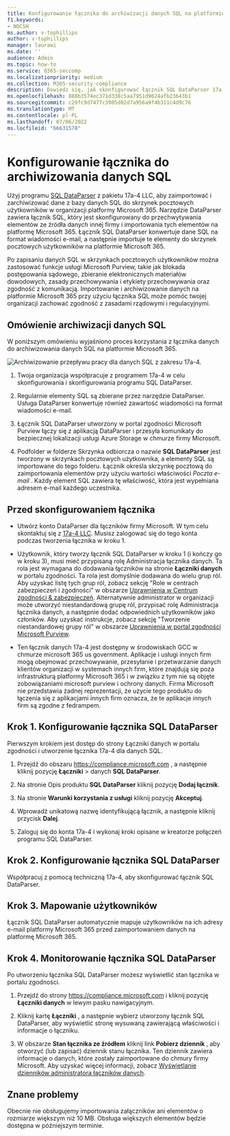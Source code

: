 ```yaml
---
title: Konfigurowanie łącznika do archiwizacji danych SQL na platformie Microsoft 365
f1.keywords:
- NOCSH
ms.author: v-tophillips
author: v-tophillips
manager: laurawi
ms.date: ''
audience: Admin
ms.topic: how-to
ms.service: O365-seccomp
ms.localizationpriority: medium
ms.collection: M365-security-compliance
description: Dowiedz się, jak skonfigurować łącznik SQL DataParser 17a-4 i używać go do importowania i archiwizowania danych SQL na platformie Microsoft 365.
ms.openlocfilehash: 888b3574ec371d338c5aa7951d9624afb23643b1
ms.sourcegitcommit: c29fc9d7477c3985d02d7a956a9f4b311c4d9c76
ms.translationtype: MT
ms.contentlocale: pl-PL
ms.lasthandoff: 07/06/2022
ms.locfileid: "66631578"
---
```

# <a name="set-up-a-connector-to-archive-sql-data"></a>Konfigurowanie łącznika do archiwizowania danych SQL

Użyj programu [SQL DataParser](https://www.17a-4.com/sql-dataparser/) z pakietu 17a-4 LLC, aby zaimportować i zarchiwizować dane z bazy danych SQL do skrzynek pocztowych użytkowników w organizacji platformy Microsoft 365. Narzędzie DataParser zawiera łącznik SQL, który jest skonfigurowany do przechwytywania elementów ze źródła danych innej firmy i importowania tych elementów na platformę Microsoft 365. Łącznik SQL DataParser konwertuje dane SQL na format wiadomości e-mail, a następnie importuje te elementy do skrzynek pocztowych użytkowników na platformie Microsoft 365.

Po zapisaniu danych SQL w skrzynkach pocztowych użytkowników można zastosować funkcje usługi Microsoft Purview, takie jak blokada postępowania sądowego, zbieranie elektronicznych materiałów dowodowych, zasady przechowywania i etykiety przechowywania oraz zgodność z komunikacją. Importowanie i archiwizowanie danych na platformie Microsoft 365 przy użyciu łącznika SQL może pomóc twojej organizacji zachować zgodność z zasadami rządowymi i regulacyjnymi.

## <a name="overview-of-archiving-sql-data"></a>Omówienie archiwizacji danych SQL

W poniższym omówieniu wyjaśniono proces korzystania z łącznika danych do archiwizowania danych SQL na platformie Microsoft 365.

![Archiwizowanie przepływu pracy dla danych SQL z zakresu 17a-4.](../media/SQLDatabaseDataParserConnectorWorkflow.png)

1. Twoja organizacja współpracuje z programem 17a-4 w celu skonfigurowania i skonfigurowania programu SQL DataParser.

2. Regularnie elementy SQL są zbierane przez narzędzie DataParser. Usługa DataParser konwertuje również zawartość wiadomości na format wiadomości e-mail.

3. Łącznik SQL DataParser utworzony w portal zgodności Microsoft Purview łączy się z aplikacją DataParser i przesyła komunikaty do bezpiecznej lokalizacji usługi Azure Storage w chmurze firmy Microsoft.

4. Podfolder w folderze Skrzynka odbiorcza o nazwie **SQL DataParser** jest tworzony w skrzynkach pocztowych użytkownika, a elementy SQL są importowane do tego folderu. Łącznik określa skrzynkę pocztową do zaimportowania elementów przy użyciu wartości właściwości *Poczta e-mail* . Każdy element SQL zawiera tę właściwość, która jest wypełniana adresem e-mail każdego uczestnika.

## <a name="before-you-set-up-a-connector"></a>Przed skonfigurowaniem łącznika

- Utwórz konto DataParser dla łączników firmy Microsoft. W tym celu skontaktuj się z [17a-4 LLC](https://www.17a-4.com/contact/). Musisz zalogować się do tego konta podczas tworzenia łącznika w kroku 1.

- Użytkownik, który tworzy łącznik SQL DataParser w kroku 1 (i kończy go w kroku 3), musi mieć przypisaną rolę Administracja łącznika danych. Ta rola jest wymagana do dodawania łączników na stronie **Łączniki danych** w portalu zgodności. Ta rola jest domyślnie dodawana do wielu grup ról. Aby uzyskać listę tych grup ról, zobacz sekcję "Role w centrach zabezpieczeń i zgodności" w obszarze [Uprawnienia w Centrum zgodności & zabezpieczeń](../security/office-365-security/permissions-in-the-security-and-compliance-center.md#roles-in-the-security--compliance-center). Alternatywnie administrator w organizacji może utworzyć niestandardową grupę ról, przypisać rolę Administracja łącznika danych, a następnie dodać odpowiednich użytkowników jako członków. Aby uzyskać instrukcje, zobacz sekcję "Tworzenie niestandardowej grupy ról" w obszarze [Uprawnienia w portal zgodności Microsoft Purview](microsoft-365-compliance-center-permissions.md#create-a-custom-role-group).

- Ten łącznik danych 17a-4 jest dostępny w środowiskach GCC w chmurze microsoft 365 us government. Aplikacje i usługi innych firm mogą obejmować przechowywanie, przesyłanie i przetwarzanie danych klientów organizacji w systemach innych firm, które znajdują się poza infrastrukturą platformy Microsoft 365 i w związku z tym nie są objęte zobowiązaniami microsoft purview i ochrony danych. Firma Microsoft nie przedstawia żadnej reprezentacji, że użycie tego produktu do łączenia się z aplikacjami innych firm oznacza, że te aplikacje innych firm są zgodne z fedrampem.

## <a name="step-1-set-up-a-sql-dataparser-connector"></a>Krok 1. Konfigurowanie łącznika SQL DataParser

Pierwszym krokiem jest dostęp do strony Łączniki danych w portalu zgodności i utworzenie łącznika 17a-4 dla danych SQL.

1. Przejdź do obszaru <https://compliance.microsoft.com> , a następnie kliknij pozycję **Łączniki** >  danych **SQL DataParser**.

2. Na stronie Opis produktu **SQL DataParser** kliknij pozycję **Dodaj łącznik**.

3. Na stronie **Warunki korzystania z usługi** kliknij pozycję **Akceptuj**.

4. Wprowadź unikatową nazwę identyfikującą łącznik, a następnie kliknij przycisk **Dalej**.

5. Zaloguj się do konta 17a-4 i wykonaj kroki opisane w kreatorze połączeń programu SQL DataParser.

## <a name="step-2-configure-the-sql-dataparser-connector"></a>Krok 2. Konfigurowanie łącznika SQL DataParser

Współpracuj z pomocą techniczną 17a-4, aby skonfigurować łącznik SQL DataParser.

## <a name="step-3-map-users"></a>Krok 3. Mapowanie użytkowników

Łącznik SQL DataParser automatycznie mapuje użytkowników na ich adresy e-mail platformy Microsoft 365 przed zaimportowaniem danych na platformę Microsoft 365.

## <a name="step-4-monitor-the-sql-dataparser-connector"></a>Krok 4. Monitorowanie łącznika SQL DataParser

Po utworzeniu łącznika SQL DataParser możesz wyświetlić stan łącznika w portalu zgodności.

1. Przejdź do strony <https://compliance.microsoft.com> i kliknij pozycję **Łączniki danych** w lewym pasku nawigacyjnym.

2. Kliknij kartę **Łączniki** , a następnie wybierz utworzony łącznik SQL DataParser, aby wyświetlić stronę wysuwaną zawierającą właściwości i informacje o łączniku.

3. W obszarze **Stan łącznika ze źródłem** kliknij link **Pobierz dziennik** , aby otworzyć (lub zapisać) dziennik stanu łącznika. Ten dziennik zawiera informacje o danych, które zostały zaimportowane do chmury firmy Microsoft. Aby uzyskać więcej informacji, zobacz [Wyświetlanie dzienników administratora łączników danych](data-connector-admin-logs.md).

## <a name="known-issues"></a>Znane problemy

Obecnie nie obsługujemy importowania załączników ani elementów o rozmiarze większym niż 10 MB. Obsługa większych elementów będzie dostępna w późniejszym terminie.
